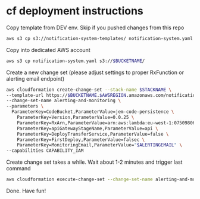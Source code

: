 # cf deployment instructions

Copy template from DEV env. Skip if you pushed changes from this repo

```bash
aws s3 cp s3://notification-system-templates/ notification-system.yaml
```

Copy into dedicated AWS account

```bash
aws s3 cp notification-system.yaml s3://$BUCKETNAME/
```

Create a new change set (please adjust settings to proper RxFunction or alerting email endpoint)

```bash
aws cloudformation create-change-set --stack-name $STACKNAME \
--template-url https://$BUCKETNAME.$AWSREGION.amazonaws.com/notification-system.yaml \
--change-set-name alerting-and-monitoring \
--parameters \
  ParameterKey=CodeBucket,ParameterValue=jem-code-persistence \
    ParameterKey=Version,ParameterValue=0.0.25 \
    ParameterKey=RxArn,ParameterValue=arn:aws:lambda:eu-west-1:075098069349:function:bl-stack-persistence-RxFunction-1JZD03GNFDHKJ \
    ParameterKey=apiGatewayStageName,ParameterValue=api \
    ParameterKey=DeployTransferService,ParameterValue=false \
    ParameterKey=FirstDeploy,ParameterValue=falsec \
    ParameterKey=MonitoringEmail,ParameterValue="$ALERTINGEMAIL" \
--capabilities CAPABILITY_IAM
```

Create change set takes a while. Wait about 1-2 minutes and trigger last command

```bash
aws cloudformation execute-change-set --change-set-name alerting-and-monitoring --stack-name $STACKNAME
```

Done. Have fun!
